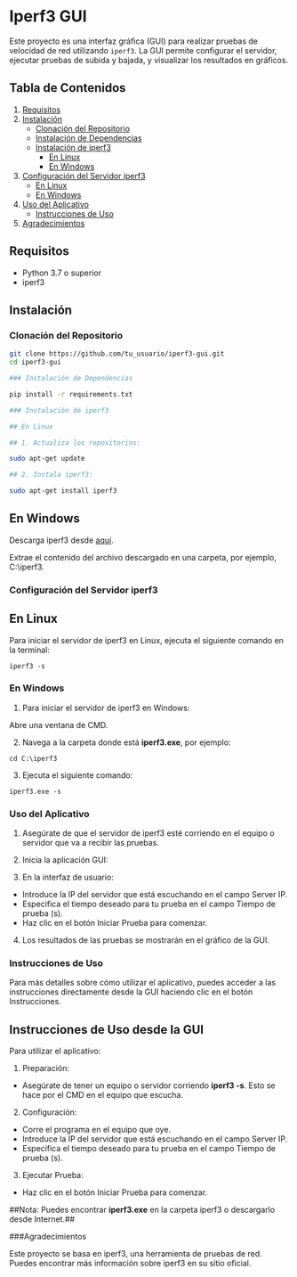 # Iperf3 GUI

Este proyecto es una interfaz gráfica (GUI) para realizar pruebas de velocidad de red utilizando `iperf3`. La GUI permite configurar el servidor, ejecutar pruebas de subida y bajada, y visualizar los resultados en gráficos.

## Tabla de Contenidos

1. [Requisitos](#requisitos)
2. [Instalación](#instalación)
    - [Clonación del Repositorio](#clonación-del-repositorio)
    - [Instalación de Dependencias](#instalación-de-dependencias)
    - [Instalación de iperf3](#instalación-de-iperf3)
        - [En Linux](#en-linux)
        - [En Windows](#en-windows)
3. [Configuración del Servidor iperf3](#configuración-del-servidor-iperf3)
    - [En Linux](#en-linux-1)
    - [En Windows](#en-windows-1)
4. [Uso del Aplicativo](#uso-del-aplicativo)
    - [Instrucciones de Uso](#instrucciones-de-uso)
5. [Agradecimientos](#agradecimientos)

## Requisitos

- Python 3.7 o superior
- iperf3

## Instalación

### Clonación del Repositorio

```sh
git clone https://github.com/tu_usuario/iperf3-gui.git
cd iperf3-gui

### Instalación de Dependencias

pip install -r requirements.txt

### Instalación de iperf3

## En Linux

## 1. Actualiza los repositorios:

sudo apt-get update

## 2. Instala iperf3:

sudo apt-get install iperf3
```
## En Windows

Descarga iperf3 desde [aquí](https://iperf.fr/).

Extrae el contenido del archivo descargado en una carpeta, por ejemplo, C:\iperf3.

### Configuración del Servidor iperf3

## En Linux

Para iniciar el servidor de iperf3 en Linux, ejecuta el siguiente comando en la terminal:

```iperf3 -s ```

### En Windows

1. Para iniciar el servidor de iperf3 en Windows:

Abre una ventana de CMD.

2. Navega a la carpeta donde está **iperf3.exe**, por ejemplo:

```cd C:\iperf3```

3. Ejecuta el siguiente comando:

```iperf3.exe -s```

### Uso del Aplicativo

1. Asegúrate de que el servidor de iperf3 esté corriendo en el equipo o servidor que va a recibir las pruebas.

2. Inicia la aplicación GUI:

3. En la interfaz de usuario:

* Introduce la IP del servidor que está escuchando en el campo Server IP.
* Especifica el tiempo deseado para tu prueba en el campo Tiempo de prueba (s).
* Haz clic en el botón Iniciar Prueba para comenzar.

4. Los resultados de las pruebas se mostrarán en el gráfico de la GUI.


### Instrucciones de Uso

Para más detalles sobre cómo utilizar el aplicativo, puedes acceder a las instrucciones directamente desde la GUI haciendo clic en el botón Instrucciones.

## Instrucciones de Uso desde la GUI

Para utilizar el aplicativo:

1. Preparación:

* Asegúrate de tener un equipo o servidor corriendo **iperf3 -s**. Esto se hace por el CMD en el equipo que escucha.

2. Configuración:

* Corre el programa en el equipo que oye.
* Introduce la IP del servidor que está escuchando en el campo Server IP.
* Especifica el tiempo deseado para tu prueba en el campo Tiempo de prueba (s).

3. Ejecutar Prueba:

* Haz clic en el botón Iniciar Prueba para comenzar.

##Nota: Puedes encontrar **iperf3.exe** en la carpeta iperf3 o descargarlo desde Internet.##

###Agradecimientos

Este proyecto se basa en iperf3, una herramienta de pruebas de red. Puedes encontrar más información sobre iperf3 en su sitio oficial.

